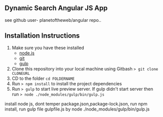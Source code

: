 ## Dynamic Search Angular JS App
see github user- planetoftheweb/angular repo..

## Installation Instructions
1. Make sure you have these installed
	- [node.js](http://nodejs.org/)
	- [git](http://git-scm.com/)
	- [gulp](http://gulpjs.com/)
2. Clone this repository into your local machine using Gitbash `> git clone CLONEURL`
3. CD to the folder `cd FOLDERNAME`
4. Run `> npm install` to install the project dependencies
5. Run `> gulp` to start live preview server. If gulp didn't start server then <br>
    run `> node ./node_modules/gulp/bin/gulp.js`

install node js,
dont temper package.json,package-lock.json,
run npm install,
run gulp file gulpfile.js by node ./node_modules/gulp/bin/gulp.js





